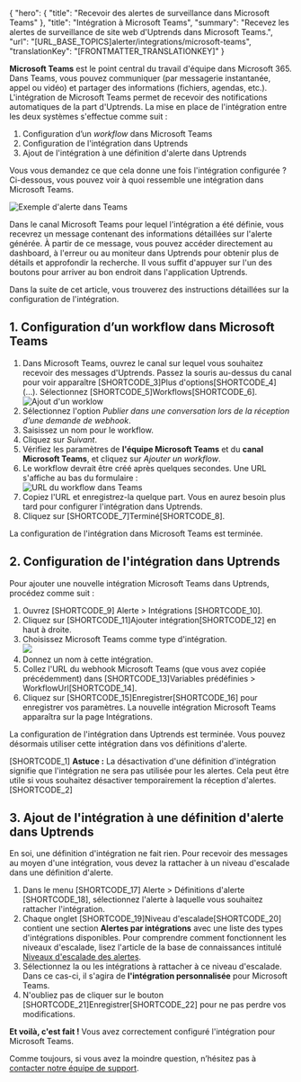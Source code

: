 {
  "hero": {
    "title": "Recevoir des alertes de surveillance dans Microsoft Teams"
  },
  "title": "Intégration à Microsoft Teams",
  "summary": "Recevez les alertes de surveillance de site web d'Uptrends dans Microsoft Teams.",
  "url": "[URL_BASE_TOPICS]alerter/integrations/microsoft-teams",
  "translationKey": "[FRONTMATTER_TRANSLATIONKEY]"
}

**Microsoft Teams** est le point central du travail d'équipe dans Microsoft 365. Dans Teams, vous pouvez communiquer (par messagerie instantanée, appel ou vidéo) et partager des informations (fichiers, agendas, etc.). L'intégration de Microsoft Teams permet de recevoir des notifications automatiques de la part d'Uptrends. La mise en place de l'intégration entre les deux systèmes s'effectue comme suit :

1. Configuration d’un *workflow* dans Microsoft Teams
2. Configuration de l'intégration dans Uptrends
3. Ajout de l'intégration à une définition d'alerte dans Uptrends

Vous vous demandez ce que cela donne une fois l'intégration configurée ? Ci-dessous, vous pouvez voir à quoi ressemble une intégration dans Microsoft Teams.

![Exemple d'alerte dans Teams]([LINK_URL_1])

Dans le canal Microsoft Teams pour lequel l'intégration a été définie, vous recevrez un message contenant des informations détaillées sur l'alerte générée. À partir de ce message, vous pouvez accéder directement au dashboard, à l'erreur ou au moniteur dans Uptrends pour obtenir plus de détails et approfondir la recherche. Il vous suffit d'appuyer sur l'un des boutons pour arriver au bon endroit dans l'application Uptrends.

Dans la suite de cet article, vous trouverez des instructions détaillées sur la configuration de l'intégration.

## 1. Configuration d’un workflow dans Microsoft Teams

1. Dans Microsoft Teams, ouvrez le canal sur lequel vous souhaitez recevoir des messages d'Uptrends. Passez la souris au-dessus du canal pour voir apparaître [SHORTCODE_3]Plus d'options[SHORTCODE_4] (…). Sélectionnez [SHORTCODE_5]Workflows[SHORTCODE_6].  
   ![Ajout d'un worklow]([LINK_URL_2])
2. Sélectionnez l'option *Publier dans une conversation lors de la réception d’une demande de webhook*.
3. Saisissez un nom pour le workflow.
4. Cliquez sur *Suivant*.
5. Vérifiez les paramètres de **l'équipe Microsoft Teams** et du **canal Microsoft Teams**, et cliquez sur *Ajouter un workflow*.
5. Le workflow devrait être créé après quelques secondes. Une URL s'affiche au bas du formulaire :  
   ![URL du workflow dans Teams]([LINK_URL_3])
6. Copiez l'URL et enregistrez-la quelque part. Vous en aurez besoin plus tard pour configurer l'intégration dans Uptrends.
7. Cliquez sur [SHORTCODE_7]Terminé[SHORTCODE_8].

La configuration de l'intégration dans Microsoft Teams est terminée.

## 2. Configuration de l'intégration dans Uptrends

Pour ajouter une nouvelle intégration Microsoft Teams dans Uptrends, procédez comme suit :

1. Ouvrez [SHORTCODE_9] Alerte > Intégrations [SHORTCODE_10].
2. Cliquez sur [SHORTCODE_11]Ajouter intégration[SHORTCODE_12] en haut à droite.
3. Choisissez Microsoft Teams comme type d'intégration.  
   ![]([LINK_URL_4])
4. Donnez un nom à cette intégration.
5. Collez l'URL du webhook Microsoft Teams (que vous avez copiée précédemment) dans [SHORTCODE_13]Variables prédéfinies > WorkflowUrl[SHORTCODE_14].
6. Cliquez sur [SHORTCODE_15]Enregistrer[SHORTCODE_16] pour enregistrer vos paramètres. La nouvelle intégration Microsoft Teams apparaîtra sur la page Intégrations.

La configuration de l'intégration dans Uptrends est terminée. Vous pouvez désormais utiliser cette intégration dans vos définitions d'alerte.

[SHORTCODE_1]
**Astuce :** La désactivation d'une définition d'intégration signifie que l'intégration ne sera pas utilisée pour les alertes. Cela peut être utile si vous souhaitez désactiver temporairement la réception d'alertes.
[SHORTCODE_2]

## 3. Ajout de l'intégration à une définition d'alerte dans Uptrends

En soi, une définition d'intégration ne fait rien. Pour recevoir des messages au moyen d'une intégration, vous devez la rattacher à un niveau d'escalade dans une définition d'alerte.

1. Dans le menu [SHORTCODE_17] Alerte > Définitions d'alerte [SHORTCODE_18], sélectionnez l'alerte à laquelle vous souhaitez rattacher l'intégration.
2. Chaque onglet [SHORTCODE_19]Niveau d'escalade[SHORTCODE_20] contient une section **Alertes par intégrations** avec une liste des types d'intégrations disponibles. Pour comprendre comment fonctionnent les niveaux d'escalade, lisez l'article de la base de connaissances intitulé [Niveaux d'escalade des alertes]([LINK_URL_5]).
3. Sélectionnez la ou les intégrations à rattacher à ce niveau d'escalade. Dans ce cas-ci, il s'agira de **l'intégration personnalisée** pour Microsoft Teams.
4. N'oubliez pas de cliquer sur le bouton [SHORTCODE_21]Enregistrer[SHORTCODE_22] pour ne pas perdre vos modifications.

**Et voilà, c'est fait !** Vous avez correctement configuré l'intégration pour Microsoft Teams.

Comme toujours, si vous avez la moindre question, n’hésitez pas à [contacter notre équipe de support]([LINK_URL_6]).

